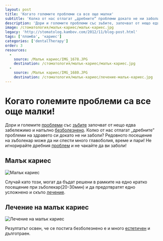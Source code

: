 ```yaml
---
layout: post
title: 'Когато големите проблеми са все още малки'
subtitle: 'Колко от нас отлагат „дребните” проблеми докато не ни заболи?'
description: 'Дори и големите проблеми със зъбите, започват от нещо едва забележимо и напълно безболезнено. Колко от нас отлагат „дребните” проблеми на здравето си докато не ги заболи? Редовното посещение на зъболекар може да ни спести много главоболия, време и пари! Не игнорирайте дребния проблем и не чакайте да ви заболи! '
image: /стоматология/малък-кариес/малък-кариес.jpg
legacy: 'http://stomatolog.kambov.com/2012/11/blog-post.html'
tags: ['пломба', 'кариес']
categories: ['dentalTherapy']
order: 3
resources:
  -
    source: /Малък кариес/IMG_1678.JPG
    destination: /стоматология/малък-кариес/малък-кариес.jpg
  -
    source: /Малък кариес/IMG_1680.JPG
    destination: /стоматология/малък-кариес/лечение-малък-кариес.jpg   
---
```

# Когато големите проблеми са все още малки!

Дори и големите [проблеми](../стоматология/опасности-при-умъртяване-на-зъб-с-арсен.html "Проблеми и опасности при умъртвяването на зъб с арсен") със [зъбите](../стоматология/разстояние-между-зъбите.html "Затваряне на разстояние между зъбите") започват от нещо едва забележимо и напълно [безболезнено](../стоматология/зъболекар-страх-болка.html "Безболезнено лечение при добър зъболекар"). Колко от нас отлагат „дребните” проблеми на здравето си докато не ни заболи? Редовното посещение на зъболекар може да ни спести много главоболия, време и пари! Не игнорирайте дребния [проблем](../стоматология/болка-във-вече-умъртвен-зъб.html "Проблем и болка във вече умъртвен зъб") и не чакайте да ви заболи!

## Малък кариес
![Малък кариес](малък-кариес/малък-кариес.jpg)

Случай като този, могат да бъдат решени в рамките на едно кратко посещение при зъболекар(20-30мин) и да предотвратят едно усложнено и скъпо [лечение](../зъболекар/лечение-на-зъби.html "Лечение на зъби при добър зъболекар").

## Лечение на малък кариес
![Лечение на малък кариес](малък-кариес/лечение-малък-кариес.jpg)

Резултатът освен, че се постига безболезнено е и много [естетичен](../зъболекар/услуги/естетични-пломби.html "Фотополимерни пломби с отличен естетичен резултат") и дълготраен.
